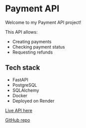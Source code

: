 # Payment API

Welcome to my Payment API project!

This API allows:

- Creating payments
- Checking payment status
- Requesting refunds

## Tech stack

- FastAPI
- PostgreSQL
- SQLAlchemy
- Docker
- Deployed on Render

[Live API here](https://payments-api-9127.onrender.com)

[GitHub repo](https://github.com/anpac20/payments-api)
